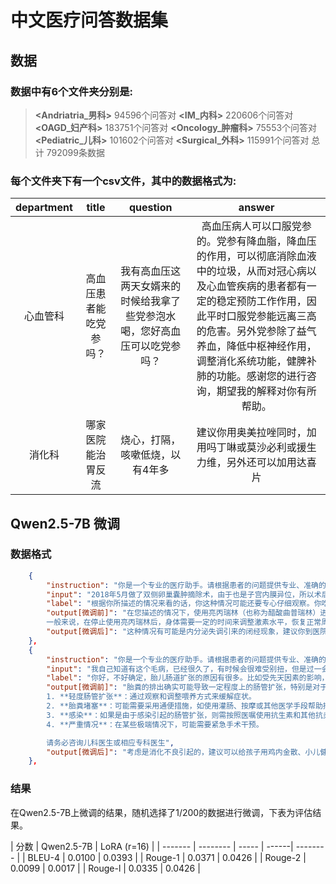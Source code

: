 # 中文医疗问答数据集

## 数据

### 数据中有6个文件夹分别是:
>**<Andriatria_男科>**  94596个问答对
> **<IM_内科>**        220606个问答对
**<OAGD_妇产科>**      183751个问答对
**<Oncology_肿瘤科>**   75553个问答对
 **<Pediatric_儿科>**  101602个问答对
 **<Surgical_外科>**   115991个问答对
 总计 792099条数据

### 每个文件夹下有一个csv文件，其中的数据格式为:

department | title | question |  answer
:-: | :-: | :-: | :-: 
心血管科|高血压患者能吃党参吗？|我有高血压这两天女婿来的时候给我拿了些党参泡水喝，您好高血压可以吃党参吗？|高血压病人可以口服党参的。党参有降血脂，降血压的作用，可以彻底消除血液中的垃圾，从而对冠心病以及心血管疾病的患者都有一定的稳定预防工作作用，因此平时口服党参能远离三高的危害。另外党参除了益气养血，降低中枢神经作用，调整消化系统功能，健脾补肺的功能。感谢您的进行咨询，期望我的解释对你有所帮助。|
消化科|哪家医院能治胃反流|烧心，打隔，咳嗽低烧，以有4年多| 建议你用奥美拉唑同时，加用吗丁啉或莫沙必利或援生力维，另外还可以加用达喜片|

## Qwen2.5-7B 微调

### 数据格式

```json
    {
        "instruction": "你是一个专业的医疗助手。请根据患者的问题提供专业、准确的回答",
        "input": "2018年5月做了双侧卵巢囊肿摘除术，由于也是子宫内膜异位，所以术后打了六针亮丙瑞林微球，10月11日打完最后一针，之后11月，2019年1月，2月都吃过一次紧急避孕药，打完亮丙瑞林最后一针后已有4个半月还没来月经了，想问问何时才会来月经?",
        "label": "根据你所描述的情况来看的话，你这种情况可能还要专心仔细观察。你吃过紧急避孕药也没再次出现撤退性出血，而且你46岁这个年龄，很容易踏入更年期。对于卵巢囊肿严重患者来说，建议尽早就诊，根据医生的意见来尽早救治，不要盲目的动用药物，以免加重病情。",
        "output[微调前]": "在您描述的情况下，使用亮丙瑞林（也称为醋酸曲普瑞林）进行治疗是为了抑制排卵和调节激素水平，以达到控制子宫内膜异位症的症状。这种药物可以导致一段时间内的闭经，通常持续时间因人而异，可能从几个月到一年不等。停止注射后的恢复过程取决于多种因素，包括个人的身体状况、药物的剂量、以及停药前身体对药物反应的情况。
        一般来说，在停止使用亮丙瑞林后，身体需要一定的时间来调整激素水平，恢复正常周期。有些人可能会在几周内开始出现月经迹象，而另一些人则可能需要数月的时间才能恢复正常的月经周期。在您的情况下，已经过去大约四个月没有月经，并且在这段时间内还使用了紧急避孕药，这可能进一步影响了月经的恢复。紧急避孕药中的激素成分可能会干扰正常周期，有时会导致月经延迟或提前。因此，紧急避孕药可能是导致您当前月经延迟的原因之一。建议您咨询妇科医生或内分泌科专家，进行详细的检查和评估。医生可能会建议您进行血液激素测试、超声波检查或其他相关检测，以了解体内激素水平是否已恢复正常，并确定是否需要进一步的治疗",
        "output[微调后]": "这种情况有可能是内分泌失调引来的闭经现象，建议你到医院做个性激素六项的仔细检查，在医生指导下服食药物调养。平时要多留意歇息，防止操劳和精神紧张，始终保持心情舒畅，多吃许多营养丰富易补充的食物，少吃辛辣打击极冷的食物，确保充足的深度睡眠时间。"
    },
    {
        "instruction": "你是一个专业的医疗助手。请根据患者的问题提供专业、准确的回答",
        "input": "我自己知道有这个毛病，已经很久了，有时候会很难受别扭，但是过一会就没事了，但是我想治疗了，但是不知道咋办呢，请问胎粪会使肠管扩张吗",
        "label": "你好，不好确定，胎儿肠道扩张的原因有很多。比如受先天因素的影响，即是胎儿本身先天肠道畸型；有的是因为胎粪堵塞引起等等。后者的肠管扩张是可以自愈的。通过彩超不能够确诊肠管扩张就是是肠道畸形。肠道畸形和肠管扩张还是有区别的。",
        "output[微调前]": "胎粪的排出确实可能导致一定程度上的肠管扩张，特别是对于新生儿来说。在正常情况下，胎儿在子宫内就已经开始形成胎粪（即胎儿消化过程中产生的废物）。当胎儿出生后，医生通常会在第一小时内帮助清除胎粪，以避免肠道堵塞和相关并发症的发生。如果胎粪排除不畅或者出现其他阻塞情况，确实可能引起轻微的肠管扩张症状。肠管扩张本身是一种较为常见的临床表现，在新生儿中尤其常见，原因包括但不限于：胎粪堵塞、腹胀、消化不良、感染等。如果您或您的孩子存在持续的不适感，并怀疑与胎粪有关的肠管扩张，建议及时就医进行详细检查和诊断。治疗方法通常会根据具体病因而定：
        1. **轻度肠管扩张**：通过观察和调整喂养方式来缓解症状。
        2. **胎粪堵塞**：可能需要采用通便措施，如使用灌肠、按摩或其他医学手段帮助排出胎粪。
        3. **感染**：如果是由于感染引起的肠管扩张，则需按照医嘱使用抗生素和其他抗炎药物。
        4. **严重情况**：在某些极端情况下，可能需要紧急手术干预。

        请务必咨询儿科医生或相应专科医生",
        "output[微调后]": "考虑是消化不良引起的，建议可以给孩子用鸡内金散、小儿健脾散、整肠生、施尔康等进行调理看看，如果效果不佳时，可以到儿科进行系统的检查确诊。，你好，你描述的考虑是乳腺炎引起乳房肿块疼痛，一般是由于细菌感染所致，常见于哺乳期妇女，可以考虑使用青霉素或头孢菌素类药物抗炎治疗"
    },
```

### 结果
在Qwen2.5-7B上微调的结果，随机选择了1/200的数据进行微调，下表为评估结果。

|   分数  |  Qwen2.5-7B | LoRA (r=16) |
| ------- | -------- | ----- | ------| -------- |
| BLEU-4  |  0.0100    | 0.0393  |
| Rouge-1 |  0.0371   | 0.0426 |
| Rouge-2 |  0.0099    | 0.0017  |
| Rouge-l |  0.0335   | 0.0426 |





            

